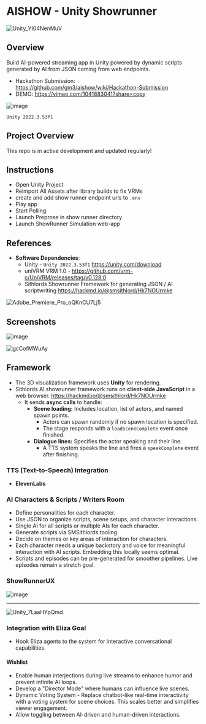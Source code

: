 # AISHOW - Unity Showrunner

![Unity_YI04NenMuV](https://github.com/user-attachments/assets/52529291-aa7c-4643-adf4-e49808b29160)

## Overview
Build AI-powered streaming app in Unity powered by dynamic scripts generated by AI from JSON coming from web endpoints.  

- Hackathon Submission: https://github.com/gm3/aishow/wiki/Hackathon-Submission
- DEMO: https://vimeo.com/1041883041?share=copy

![image](https://hackmd.io/_uploads/By0Ounc71x.png)

`Unity 2022.3.53f1`

## Project Overview

This repo is in active development and updated regularly!

## Instructions

- Open Unity Project
- Reimport All Assets after library builds to fix VRMs
- create and add show runner endpoint urls to `.env`
- Play app
- Start Polling
- Launch Preprose in show runner directory
- Launch ShowRunner Simulation web-app 

## References

- **Software Dependencies**:
  - Unity - `Unity 2022.3.53f1` https://unity.com/download
  - uniVRM VRM 1.0 - https://github.com/vrm-c/UniVRM/releases/tag/v0.128.0
  - Sithlords Showrunner Framework for generating JSON / AI scriptwriting https://hackmd.io/@smsithlord/Hk7NOUrmke
 
![Adobe_Premiere_Pro_oQKnCU7Lj5](https://github.com/user-attachments/assets/dcdb9a8d-32d3-4145-95bd-176e30957b09)

## Screenshots

![image](https://hackmd.io/_uploads/Byj-Aoqm1e.png)

![gcCofMWuAy](https://github.com/user-attachments/assets/16907503-666d-4286-8fb3-1a3c729f230c)

## Framework 
- The 3D visualization framework uses **Unity** for rendering.
- Sithlords AI showrunner framework runs on **client-side JavaScript** in a web browser. https://hackmd.io/@smsithlord/Hk7NOUrmke
  - It sends **async calls** to handle:
    - **Scene loading:** Includes location, list of actors, and named spawn points.
      - Actors can spawn randomly if no spawn location is specified.
      - The stage responds with a `loadSceneComplete` event once finished.
    - **Dialogue lines:** Specifies the actor speaking and their line.
      - A TTS system speaks the line and fires a `speakComplete` event after finishing.

### TTS (Text-to-Speech) Integration
- **ElevenLabs**

### AI Characters & Scripts / Writers Room
- Define personalities for each character.
- Use JSON to organize scripts, scene setups, and character interactions.
- Single AI for all scripts or multiple AIs for each character.
- Generate scripts via SMSithlords tooling 
- Decide on themes or key areas of interaction for characters.
- Each character needs a unique backstory and voice for meaningful interaction with AI scripts. Embedding this locally seems optimal.
- Scripts and episodes can be pre-generated for smoother pipelines. Live episodes remain a stretch goal.

### ShowRunnerUX

![image](https://github.com/user-attachments/assets/b3681ea1-d9f1-4549-8241-d8fb7da2a77c)


---

![Unity_7LaaHYpQmd](https://github.com/user-attachments/assets/ef8af61d-d923-4beb-b3b1-6d484350aa96)



### Integration with Eliza Goal
- Hook Eliza agents to the system for interactive conversational capabilities.


#### Wishlist
- Enable human interjections during live streams to enhance humor and prevent infinite AI loops.
- Develop a "Director Mode" where humans can influence live scenes.
- Dynamic Voting System - Replace chatbot-like real-time interactivity with a voting system for scene choices. This scales better and simplifies viewer engagement.
- Allow toggling between AI-driven and human-driven interactions.

